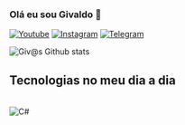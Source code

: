 ### Olá eu sou Givaldo 👋

[![Youtube](https://img.shields.io/badge/YouTube-FF0000?style=for-the-badge&logo=youtube&logocolor=write)](https://youtube.com/channel/UCR6xIzAv8PZrlFF5UisS95Q)
[![Instagram](https://img.shields.io/badge/Instagram-E4405F?style=for-the-badge&logo=instagram&logocolor=write)](https://instagram.com/drgivas)
[![Telegram](https://img.shields.io/badge/Telegram-2CA5E0?style=for-the-badge&logo=telegram&logoColor=white)](https://web.telegram.org/k/#777000)

![Giv@s Github stats](https://github-readme-stats.vercel.app/api?username=givacombr&show_icons=true&theme=radical)

## Tecnologias no meu dia a dia

<div style="display: inline_block"><br/>
<img align="center" alt="C#" src="https://img.shields.io/badge/C%23-239120?style=for-the-badge&logo=c-sharp&logoColor=white" />
</div><br/>
